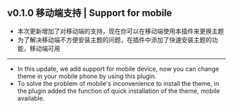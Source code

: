 ## v0.1.0 移动端支持 | Support for mobile

- 本次更新增加了对移动端的支持，现在你可以在移动端使用本插件来更换主题
- 为了解决移动端不方便安装主题的问题，在插件中添加了快速安装主题的功能，移动端可用

---

- In this update, we add support for mobile device, now you can change theme in your mobile phone by using this plugin.
- To solve the problem of mobile's inconvenience to install the theme, in the plugin added the function of quick installation of the theme, mobile available.
